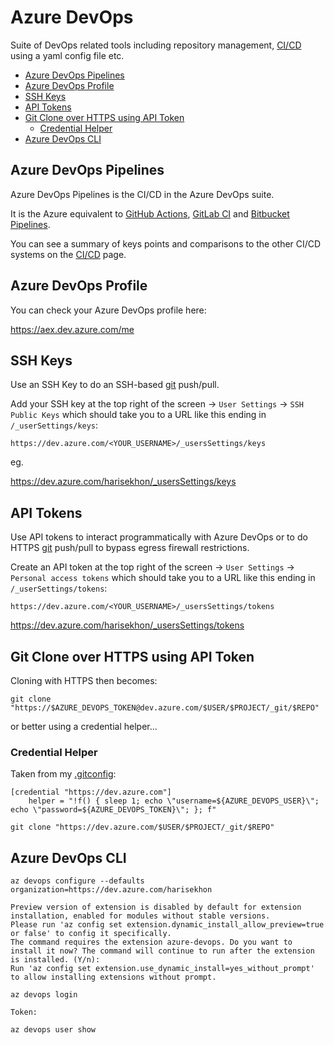 # Azure DevOps

Suite of DevOps related tools including repository management, [CI/CD](cicd.md) using a yaml config file etc.

<!-- INDEX_START -->

- [Azure DevOps Pipelines](#azure-devops-pipelines)
- [Azure DevOps Profile](#azure-devops-profile)
- [SSH Keys](#ssh-keys)
- [API Tokens](#api-tokens)
- [Git Clone over HTTPS using API Token](#git-clone-over-https-using-api-token)
  - [Credential Helper](#credential-helper)
- [Azure DevOps CLI](#azure-devops-cli)

<!-- INDEX_END -->

## Azure DevOps Pipelines

Azure DevOps Pipelines is the CI/CD in the Azure DevOps suite.

It is the Azure equivalent to [GitHub Actions](github-actions.md), [GitLab CI](gitlab-ci.md) and [Bitbucket Pipelines](bitbucket.md).

You can see a summary of keys points and comparisons to the other CI/CD systems on the [CI/CD](cicd.md) page.

## Azure DevOps Profile

You can check your Azure DevOps profile here:

<https://aex.dev.azure.com/me>

## SSH Keys

Use an SSH Key to do an SSH-based [git](git.md) push/pull.

Add your SSH key at the top right of the screen -> `User Settings` -> `SSH Public Keys` which should take you to a URL
like this ending in `/_userSettings/keys`:

```text
https://dev.azure.com/<YOUR_USERNAME>/_usersSettings/keys
```

eg.

<https://dev.azure.com/harisekhon/_usersSettings/keys>

## API Tokens

Use API tokens to interact programmatically with Azure DevOps
or to do HTTPS [git](git.md) push/pull to bypass egress firewall restrictions.

Create an API token at the top right of the screen -> `User Settings` -> `Personal access tokens` which should take you
to a URL like this ending in `/_userSettings/tokens`:

```text
https://dev.azure.com/<YOUR_USERNAME>/_usersSettings/tokens
```

<https://dev.azure.com/harisekhon/_usersSettings/tokens>

## Git Clone over HTTPS using API Token

Cloning with HTTPS then becomes:

```shell
git clone "https://$AZURE_DEVOPS_TOKEN@dev.azure.com/$USER/$PROJECT/_git/$REPO"
```

or better using a credential helper...

### Credential Helper

Taken from my [.gitconfig](https://github.com/HariSekhon/DevOps-Bash-tools/blob/master/.gitconfig):

```properties
[credential "https://dev.azure.com"]
    helper = "!f() { sleep 1; echo \"username=${AZURE_DEVOPS_USER}\"; echo \"password=${AZURE_DEVOPS_TOKEN}\"; }; f"
```

```shell
git clone "https://dev.azure.com/$USER/$PROJECT/_git/$REPO"
```

## Azure DevOps CLI

```shell
az devops configure --defaults organization=https://dev.azure.com/harisekhon
```

```text
Preview version of extension is disabled by default for extension installation, enabled for modules without stable versions.
Please run 'az config set extension.dynamic_install_allow_preview=true or false' to config it specifically.
The command requires the extension azure-devops. Do you want to install it now? The command will continue to run after the extension is installed. (Y/n):
Run 'az config set extension.use_dynamic_install=yes_without_prompt' to allow installing extensions without prompt.
```

```shell
az devops login
```

```text
Token:
```

```shell
az devops user show
```
